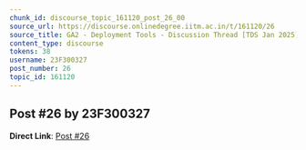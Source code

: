 ```yaml
---
chunk_id: discourse_topic_161120_post_26_00
source_url: https://discourse.onlinedegree.iitm.ac.in/t/161120/26
source_title: GA2 - Deployment Tools - Discussion Thread [TDS Jan 2025]
content_type: discourse
tokens: 38
username: 23F300327
post_number: 26
topic_id: 161120
---
```


## Post #26 by 23F300327

**Direct Link**: [Post #26](https://discourse.onlinedegree.iitm.ac.in/t/161120/26)
